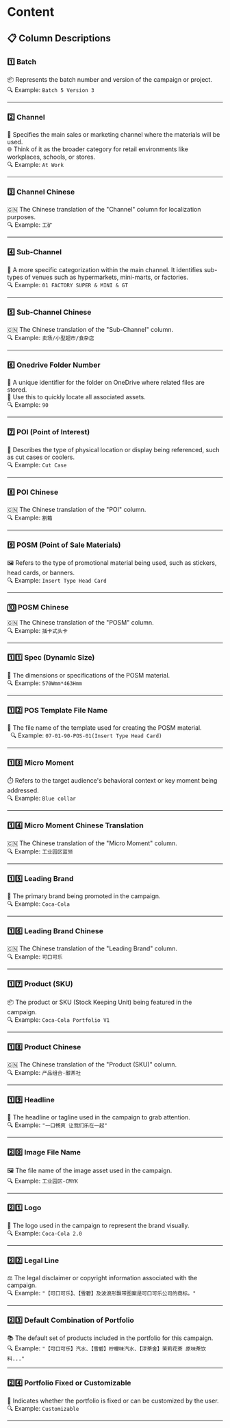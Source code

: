 # Content

## 📋 Column Descriptions

### 1️⃣ **Batch**
📦 Represents the batch number and version of the campaign or project. <br>
🔍 Example: `Batch 5 Version 3`

---

### 2️⃣ **Channel**
🛒 Specifies the main sales or marketing channel where the materials will be used.   <br>
🌐 Think of it as the broader category for retail environments like workplaces, schools, or stores.   <br>
🔍 Example: `At Work`

---

### 3️⃣ **Channel Chinese**
🇨🇳 The Chinese translation of the "Channel" column for localization purposes.   <br>
🔍 Example: `工矿`

---

### 4️⃣ **Sub-Channel**
🏬 A more specific categorization within the main channel. It identifies sub-types of venues such as hypermarkets, mini-marts, or factories.   <br>
🔍 Example: `01 FACTORY SUPER & MINI & GT`

---

### 5️⃣ **Sub-Channel Chinese**
🇨🇳 The Chinese translation of the "Sub-Channel" column.   <br>
🔍 Example: `卖场/小型超市/食杂店`

---

### 6️⃣ **Onedrive Folder Number**
📂 A unique identifier for the folder on OneDrive where related files are stored.   <br>
💾 Use this to quickly locate all associated assets.   <br>
🔍 Example: `90`

---

### 7️⃣ **POI (Point of Interest)**
📍 Describes the type of physical location or display being referenced, such as cut cases or coolers.   <br>
🔍 Example: `Cut Case`

---

### 8️⃣ **POI Chinese**
🇨🇳 The Chinese translation of the "POI" column.   <br>
🔍 Example: `割箱`

---

### 9️⃣ **POSM (Point of Sale Materials)**
🖼️ Refers to the type of promotional material being used, such as stickers, head cards, or banners.   <br>
🔍 Example: `Insert Type Head Card`

---

### 🔟 **POSM Chinese**
🇨🇳 The Chinese translation of the "POSM" column.   <br>
🔍 Example: `插卡式头卡`

---

### 1️⃣1️⃣ **Spec (Dynamic Size)**
📏 The dimensions or specifications of the POSM material.   <br>
🔍 Example: `570Wmm*463Hmm`

---

### 1️⃣2️⃣ **POS Template File Name**
📁 The file name of the template used for creating the POSM material.  <br> 
🔍 Example: `07-01-90-POS-01(Insert Type Head Card)`

---

### 1️⃣3️⃣ **Micro Moment**
⏱️ Refers to the target audience's behavioral context or key moment being addressed.   <br>
🔍 Example: `Blue collar`

---

### 1️⃣4️⃣ **Micro Moment Chinese Translation**
🇨🇳 The Chinese translation of the "Micro Moment" column.   <br>
🔍 Example: `工业园区蓝领`

---

### 1️⃣5️⃣ **Leading Brand**
🏅 The primary brand being promoted in the campaign.   <br>
🔍 Example: `Coca-Cola`

---

### 1️⃣6️⃣ **Leading Brand Chinese**
🇨🇳 The Chinese translation of the "Leading Brand" column.   <br>
🔍 Example: `可口可乐`

---

### 1️⃣7️⃣ **Product (SKU)**
📦 The product or SKU (Stock Keeping Unit) being featured in the campaign.   <br>
🔍 Example: `Coca-Cola Portfolio V1`

---

### 1️⃣8️⃣ **Product Chinese**
🇨🇳 The Chinese translation of the "Product (SKU)" column.   <br>
🔍 Example: `产品组合-醇茶社`

---

### 1️⃣9️⃣ **Headline**
📰 The headline or tagline used in the campaign to grab attention.   <br>
🔍 Example: `"一口畅爽 让我们乐在一起"`

---

### 2️⃣0️⃣ **Image File Name**
🖼️ The file name of the image asset used in the campaign.   <br>
🔍 Example: `工业园区-CMYK`

---

### 2️⃣1️⃣ **Logo**
🎨 The logo used in the campaign to represent the brand visually.   <br>
🔍 Example: `Coca-Cola 2.0`

---

### 2️⃣2️⃣ **Legal Line**
⚖️ The legal disclaimer or copyright information associated with the campaign.   <br>
🔍 Example: `"【可口可乐】、【雪碧】及波浪形飘带图案是可口可乐公司的商标。"`

---

### 2️⃣3️⃣ **Default Combination of Portfolio**
📚 The default set of products included in the portfolio for this campaign.   <br>
🔍 Example: `"【可口可乐】汽水、【雪碧】柠檬味汽水、【淳茶舍】茉莉花茶 原味茶饮料..."`

---

### 2️⃣4️⃣ **Portfolio Fixed or Customizable**
🔄 Indicates whether the portfolio is fixed or can be customized by the user.   <br>
🔍 Example: `Customizable`

---
